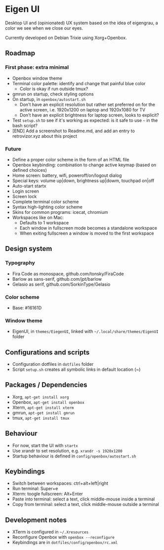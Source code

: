 # Eigen UI

Desktop UI and (opinionated) UX system based on the idea of eigengrau, a color we see when we close our eyes.

Currently developed on Debian Trixie using Xorg+Openbox.

## Roadmap

### First phase: extra minimal

* Openbox window theme
* Terminal color palette: identify and change that painful blue color
	* Color is okay if run outside tmux?
* gmrun on startup, check styling options
* On startup, in `openbox/autostart.sh`
	* Don't have an explicit resolution but rather set preferred on for the active screen, i.e. 1920x1200 on laptop and 1920x1080 for TV
	* Don't have an explicit brightness for laptop screen, looks to explicit?
* Test `setup.sh` to see if it's working as expected: is it safe to use `~` in the bash script?
* [END] Add a screenshot to Readme.md, and add an entry to retrovizor.xyz about this project

### Future

* Define a proper color scheme in the form of an HTML file
* Openbox keybinding: combination to change active keymap (based on defined choices)
* Home screen: battery, wifi, poweroff/on/logout dialog
* Special keys: volume up|down, brightness up|dowm, touchpad on|off
* Auto-start startx
* Login screen
* Screen lock
* Complete terminal color scheme
* Syntax high-lighting color scheme
* Skins for common programs: icecat, chromium
* Workspaces like on Mac:
	* Defaults to 1 workspace
	* Each window in fullscreen mode becomes a standalone workspace
	* When exiting fullscreen a window is moved to the first workspace

## Design system

### Typography

* Fira Code as monospace, github.com/tonsky/FiraCode
* Barlow as sans-serif, github.com/jpt/barlow
* Gelasio as serif, github.com/SorkinType/Gelasio

### Color scheme

* Base: #16161D

### Window theme

* EigenUI, in `themes/EiegenUI`, linked with `~/.local/share/themes/EigenUI` folder

## Configurations and scripts

* Configuration dotfiles in `dotfiles` folder
* Script `setup.sh` creates all symbolic links in default location (~)

## Packages / Dependencies

* Xorg, `apt-get install xorg`
* Openbox, `apt-get install openbox`
* Xterm, `apt-get install xterm`
* gmrun, `apt-get install gmrun`
* tmux, `apt-get install tmux`

## Behaviour

* For now, start the UI with `startx`
* Use xrandr to set resolution, e.g. `xrandr -s 1920x1200`
* Startup behaviour is defined in `config/openbox/autostart.sh`

## Keybindings

* Switch between workspaces: ctrl+alt+left|right
* Run terminal: Super+e
* Xterm: toogle fullscreen: Alt+Enter
* Paste into terminal: select a text, click middle-mouse inside a terminal
* Copy from terminal: select a text, click middle-mouse outside a terminal

## Development notes

* XTerm is configured in `~/.Xresources`
* Reconfigure Openbox with `openbox --reconfigure`
* Keybindings are in `dotfiles/config/openbox/rc.xml`

